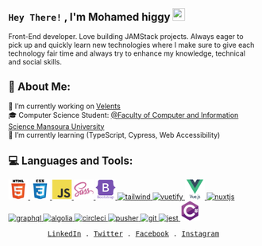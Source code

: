 ## `Hey There!` , I'm Mohamed higgy <img src="https://github.com/TheDudeThatCode/TheDudeThatCode/blob/master/Assets/Hi.gif" width="25" height="25"></img>

<p>Front-End developer. Love building JAMStack projects. Always eager to pick up and quickly learn new technologies where I make sure to give each technology fair time and always try to enhance my knowledge, technical and social skills.</p>

## 💫 About Me:
🔭 I’m currently working on [Velents](https://www.velents.com/)<br>🎓 Computer Science Student: [@Faculty of Computer and Information Science Mansoura University](https://www.mans.edu.eg/faculty-of-computing-and-information/235-programs/computing-and-information)<br>🌱 I’m currently learning (TypeScript, Cypress, Web Accessibility)


## 💻 Languages and Tools:
<p align="left"> <a href="https://www.w3.org/html/" target="_blank" rel="noreferrer"  title="html5">
      <img
        src="https://raw.githubusercontent.com/devicons/devicon/master/icons/html5/html5-original-wordmark.svg"
        alt="html5"
        width="40"
        height="40"
      />
    </a>
    <a href="https://www.w3schools.com/css/" target="_blank" rel="noreferrer"  title="css3">
      <img
        src="https://raw.githubusercontent.com/devicons/devicon/master/icons/css3/css3-original-wordmark.svg"
        alt="css3"
        width="40"
        height="40"
      />
    </a>
    <a href="https://developer.mozilla.org/en-US/docs/Web/JavaScript"
      target="_blank"
      rel="noreferrer"  title="JavaScript"
    >
      <img
        src="https://raw.githubusercontent.com/devicons/devicon/master/icons/javascript/javascript-original.svg"
        alt="javascript"
        width="40"
        height="40"
      />
    </a>
    <a href="https://sass-lang.com" target="_blank" rel="noreferrer"  title="sass">
      <img
        src="https://raw.githubusercontent.com/devicons/devicon/master/icons/sass/sass-original.svg"
        alt="sass"
        width="40"
        height="40"
      />
    </a>
    <a href="https://getbootstrap.com" target="_blank" rel="noreferrer"  title="bootstrap">
      <img
        src="https://raw.githubusercontent.com/devicons/devicon/master/icons/bootstrap/bootstrap-plain-wordmark.svg"
        alt="bootstrap"
        width="40"
        height="40"
      />
    </a>
    <a href="https://tailwindcss.com/" target="_blank" rel="noreferrer"  title="tailwind">
      <img
        src="https://www.vectorlogo.zone/logos/tailwindcss/tailwindcss-icon.svg"
        alt="tailwind"
        width="40"
        height="40"
      />
    </a>
    <a href="https://vuetifyjs.com/en/" target="_blank" rel="noreferrer"  title="vuetify">
      <img
        src="https://bestofjs.org/logos/vuetify.svg"
        alt="vuetify"
        width="40"
        height="40"
      />
    </a>
    <a href="https://vuejs.org/" target="_blank" rel="noreferrer"  title="vuejs">
      <img
        src="https://raw.githubusercontent.com/devicons/devicon/master/icons/vuejs/vuejs-original-wordmark.svg"
        alt="vuejs"
        width="40"
        height="40"
      />
    </a>
    <a href="https://nuxtjs.org/" target="_blank" rel="noreferrer"  title="nuxtjs">
      <img
        src="https://www.vectorlogo.zone/logos/nuxtjs/nuxtjs-icon.svg"
        alt="nuxtjs"
        width="40"
        height="40"
      />
    </a>
    <a href="https://graphql.org" target="_blank" rel="noreferrer"  title="graphql">
      <img
        src="https://www.vectorlogo.zone/logos/graphql/graphql-icon.svg"
        alt="graphql"
        width="40"
        height="40"
      />
    </a>
    <a href="https://www.algolia.com/" target="_blank" rel="noreferrer"  title="algolia">
      <img
        src="https://www.vectorlogo.zone/logos/algolia/algolia-icon.svg"
        alt="algolia"
        width="40"
        height="40"
      />
    </a>
    <a href="https://circleci.com/" target="_blank" rel="noreferrer"  title="circleci">
      <img
        src="https://www.vectorlogo.zone/logos/circleci/circleci-icon.svg"
        alt="circleci"
        width="40"
        height="40"
      />
    </a>
    <a href="https://pusher.com/" target="_blank" rel="noreferrer"  title="pusher">
      <img
        src="https://avatars.githubusercontent.com/u/739550?s=280&v=4"
        alt="pusher"
        width="40"
        height="40"
      />
    </a>
    <a href="https://git-scm.com/" target="_blank" rel="noreferrer"  title="git">
      <img
        src="https://www.vectorlogo.zone/logos/git-scm/git-scm-icon.svg"
        alt="git"
        width="40"
        height="40"
      />
    </a>
    <!-- <a href="https://www.cypress.io" target="_blank" rel="noreferrer"  title="html5">
      <img
        src="https://raw.githubusercontent.com/simple-icons/simple-icons/6e46ec1fc23b60c8fd0d2f2ff46db82e16dbd75f/icons/cypress.svg"
        alt="cypress"
        width="40"
        height="40"
      />
    </a> -->
    <a href="https://jestjs.io" target="_blank" rel="noreferrer"  title="jest">
      <img
        src="https://www.vectorlogo.zone/logos/jestjsio/jestjsio-icon.svg"
        alt="jest"
        width="40"
        height="40"
      />
    </a>
    <!-- <a href="https://circleci.com" target="_blank" rel="noreferrer"  title="html5">
      <img
        src="https://www.vectorlogo.zone/logos/circleci/circleci-icon.svg"
        alt="circleci"
        width="40"
        height="40"
      />
    </a> -->
    <a href="https://www.w3schools.com/cs/" target="_blank" rel="noreferrer"  title="csharp">
      <img
        src="https://raw.githubusercontent.com/devicons/devicon/master/icons/csharp/csharp-original.svg"
        alt="csharp"
        width="40"
        height="40"
      />
    </a> </p>

<p align="center">
  <samp>
    <a href="https://www.linkedin.com/in/mohamedhiggy/">LinkedIn</a> .
    <a href="https://twitter.com/mohamed_higgy">Twitter</a> .
    <a href="https://www.facebook.com/Hagooog">Facebook</a> .
    <a href="https://www.instagram.com/mmohamedhiggy">Instagram</a>
  </samp>
</p>
